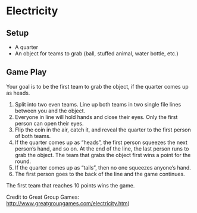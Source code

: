 # Electricity

## Setup
- A quarter
- An object for teams to grab (ball, stuffed animal, water bottle, etc.) 

## Game Play
Your goal is to be the first team to grab the object, if the quarter comes up as heads.

1. Split into two even teams. Line up both teams in two single file lines between you and the object.
2. Everyone in line will hold hands and close their eyes. Only the first person can open their eyes. 
3. Flip the coin in the air, catch it, and reveal the quarter to the first person of both teams.
4. If the quarter comes up as “heads”, the first person squeezes the next person’s hand, and so on. At the end of the 
line, the last person runs to grab the object. The team that grabs the object first wins a point for the round. 
6. If the quarter comes up as “tails”, then no one squeezes anyone’s hand. 
7. The first person goes to the back of the line and the game continues. 

The first team that reaches 10 points wins the game.

Credit to Great Group Games: http://www.greatgroupgames.com/electricity.htm)
